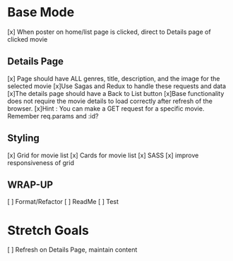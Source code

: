 <!-- REMINDER!!! -->
<!-- MAKE DETAILED COMMENTS AND COMMITS -->
<!-- BRANCH!!! -->

# Base Mode
[x] When poster on home/list page is clicked, direct to Details page of clicked movie  

## Details Page
[x] Page should have ALL genres, title, description, and the image for the selected movie 
    [x]Use Sagas and Redux to handle these requests and data
[x]The details page should have a Back to List button
[x]Base functionality does not require the movie details to load correctly after refresh of the browser.
[x]Hint : You can make a GET request for a specific movie. Remember req.params and :id?

## Styling
[x] Grid for movie list
[x] Cards for movie list
[x] SASS 
[x] improve responsiveness of grid

## WRAP-UP
[ ] Format/Refactor
[ ] ReadMe
[ ] Test

# Stretch Goals
[ ] Refresh on Details Page, maintain content


